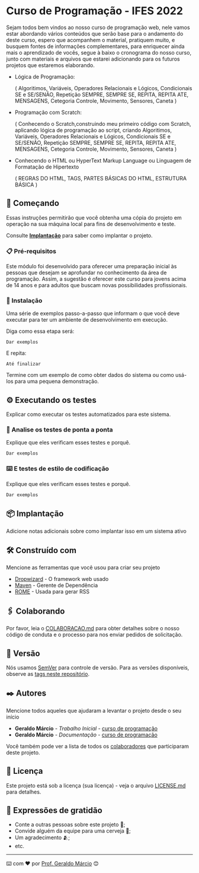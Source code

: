 # Curso de Programação - IFES 2022

Sejam todos bem vindos ao nosso curso de programação web, nele vamos estar abordando vários conteúdos que serão base para o andamento do deste curso, espero que acompanhem o material, pratiquem muito, e busquem fontes de informações complementares, para enriquecer ainda mais o aprendizado de vocês, segue à baixo o cronograma do nosso curso, junto com materiais e arquivos que estarei adicionando para os futuros projetos que estaremos elaborando.

- Lógica de Programação:

  ( Algoritimos, Variáveis, Operadores Relacionais e Lógicos, Condicionais SE e SE/SENÃO, Repetição SEMPRE, SEMPRE SE, REPITA, REPITA ATE, MENSAGENS,       Cetegoria Controle, Movimento, Sensores, Caneta ) 

- Programação com Scratch:
  
  ( 
    Conhecendo o Scratch,construindo meu primeiro código com Scratch, aplicando lógica de programação ao script, criando Algoritimos, Variáveis, Operadores Relacionais e Lógicos, Condicionais SE e SE/SENÃO, Repetição SEMPRE, SEMPRE SE, REPITA, REPITA ATE, MENSAGENS, Cetegoria Controle, Movimento, Sensores, Caneta 
   )

- Conhecendo o HTML ou HyperText Markup Language ou Linguagem de Formatação de Hipertexto

  (
    REGRAS DO HTML, TAGS, PARTES BÁSICAS DO HTML, ESTRUTURA BÁSICA
  )

## 🚀 Começando

Essas instruções permitirão que você obtenha uma cópia do projeto em operação na sua máquina local para fins de desenvolvimento e teste.

Consulte **[Implantação](#-implanta%C3%A7%C3%A3o)** para saber como implantar o projeto.

### 📋 Pré-requisitos

Este módulo foi desenvolvido para oferecer uma preparação inicial às pessoas que desejam se aprofundar no conhecimento da área de programação. Assim, a sugestão é oferecer este curso para jovens acima de 14 anos e para adultos que buscam novas possibilidades profissionais.

### 🔧 Instalação

Uma série de exemplos passo-a-passo que informam o que você deve executar para ter um ambiente de desenvolvimento em execução.

Diga como essa etapa será:

```
Dar exemplos
```

E repita:

```
Até finalizar
```

Termine com um exemplo de como obter dados do sistema ou como usá-los para uma pequena demonstração.

## ⚙️ Executando os testes

Explicar como executar os testes automatizados para este sistema.

### 🔩 Analise os testes de ponta a ponta

Explique que eles verificam esses testes e porquê.

```
Dar exemplos
```

### ⌨️ E testes de estilo de codificação

Explique que eles verificam esses testes e porquê.

```
Dar exemplos
```

## 📦 Implantação

Adicione notas adicionais sobre como implantar isso em um sistema ativo

## 🛠️ Construído com

Mencione as ferramentas que você usou para criar seu projeto

* [Dropwizard](http://www.dropwizard.io/1.0.2/docs/) - O framework web usado
* [Maven](https://maven.apache.org/) - Gerente de Dependência
* [ROME](https://rometools.github.io/rome/) - Usada para gerar RSS

## 🖇️ Colaborando

Por favor, leia o [COLABORACAO.md](https://gist.github.com/usuario/linkParaInfoSobreContribuicoes) para obter detalhes sobre o nosso código de conduta e o processo para nos enviar pedidos de solicitação.

## 📌 Versão

Nós usamos [SemVer](http://semver.org/) para controle de versão. Para as versões disponíveis, observe as [tags neste repositório](https://github.com/suas/tags/do/projeto). 

## ✒️ Autores

Mencione todos aqueles que ajudaram a levantar o projeto desde o seu início

* **Geraldo Márcio** - *Trabalho Inicial* - [curso de programação](https://github.com/geraldo-marcio)
* **Geraldo Márcio** - *Documentação* - [curso de programação](https://github.com/geraldo-marcio)

Você também pode ver a lista de todos os [colaboradores](https://github.com/usuario/projeto/colaboradores) que participaram deste projeto.

## 📄 Licença

Este projeto está sob a licença (sua licença) - veja o arquivo [LICENSE.md](https://github.com/usuario/projeto/licenca) para detalhes.

## 🎁 Expressões de gratidão

* Conte a outras pessoas sobre este projeto 📢;
* Convide alguém da equipe para uma cerveja 🍺;
* Um agradecimento  🫂;
* etc.


---
⌨️ com ❤️ por [Prof. Geraldo Márcio](https://linktr.ee/cursos.ib) 😊
